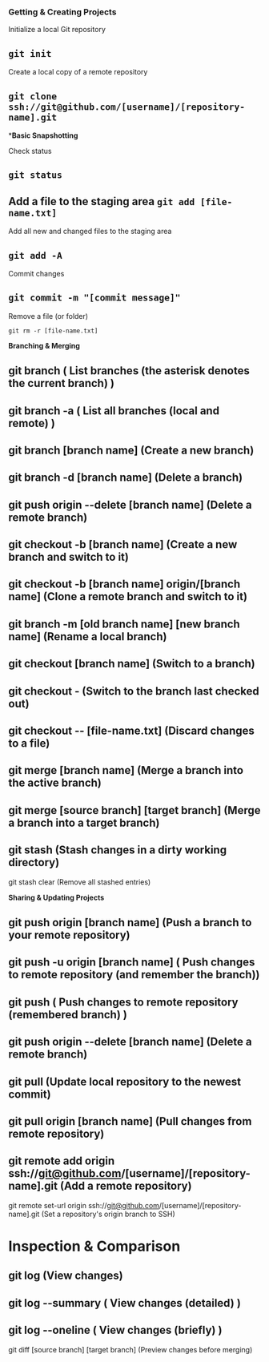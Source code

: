
### Getting & Creating Projects ###

Initialize a local Git repository 

` git init `
---

Create a local copy of a remote repository  

`git clone ssh://git@github.com/[username]/[repository-name].git ` 
--- 

***Basic Snapshotting**

Check status  

`git status `	 
---

Add a file to the staging area
`git add [file-name.txt]	`
---
 
Add all new and changed files to the staging area

`git add -A	`
---

Commit changes

`git commit -m "[commit message]" `	 
---

Remove a file (or folder) 

`git rm -r [file-name.txt]	` 


 **Branching & Merging**

git branch	 ( List branches (the asterisk denotes the current branch) )
---
git branch -a	 ( List all branches (local and remote) )
---
git branch [branch name]	 (Create a new branch)
---
git branch -d [branch name]	 (Delete a branch)
---
git push origin --delete [branch name]	 (Delete a remote branch)
---
git checkout -b [branch name]	 (Create a new branch and switch to it)
---
git checkout -b [branch name] origin/[branch name] 	(Clone a remote branch and switch to it)
---
git branch -m [old branch name] [new branch name]	 (Rename a local branch)
---
git checkout [branch name]	 (Switch to a branch)
---
git checkout -	 (Switch to the branch last checked out)
---
git checkout -- [file-name.txt]	 (Discard changes to a file)
---
git merge [branch name]	 (Merge a branch into the active branch)
---
git merge [source branch] [target branch]	 (Merge a branch into a target branch)
---
git stash	(Stash changes in a dirty working directory)
---
git stash clear 	(Remove all stashed entries)


**Sharing & Updating Projects**

git push origin [branch name]	 (Push a branch to your remote repository)
---
git push -u origin [branch name]	 ( Push changes to remote repository (and remember the branch))
---
git push	 ( Push changes to remote repository (remembered branch) ) 
---
git push origin --delete [branch name]	 (Delete a remote branch)
---
git pull	 (Update local repository to the newest commit)
---
git pull origin [branch name]	 (Pull changes from remote repository)
---
git remote add origin ssh://git@github.com/[username]/[repository-name].git  (Add a remote repository)
---
git remote set-url origin ssh://git@github.com/[username]/[repository-name].git	 (Set a repository's origin branch to SSH)


# Inspection & Comparison

git log	 (View changes)
---
git log --summary	 ( View changes (detailed) )
---
git log --oneline	 ( View changes (briefly) )
---
git diff [source branch] [target branch]	  (Preview changes before merging)

